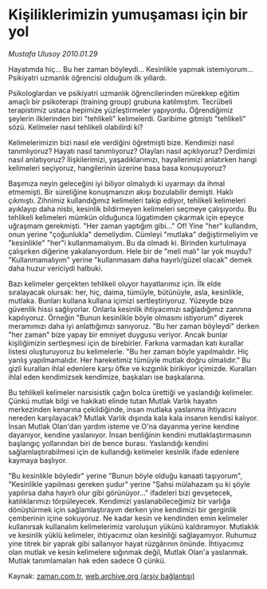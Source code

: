 # Kişiliklerimizin yumuşaması için bir yol

*Mustafa Ulusoy 2010.01.29*

<tr><td class="metin" colspan="2" style="padding-top: 20px; padding-left: 5px; ">Hayatımda hiç... Bu her zaman böyleydi... Kesinlikle yapmak istemiyorum... Psikiyatri uzmanlık öğrencisi olduğum ilk yıllardı.</td></tr><tr><td class="metin" colspan="2" style="padding-top: 20px; padding-left: 5px; "><p>Psikologlardan ve psikiyatri uzmanlık öğrencilerinden mürekkep eğitim amaçlı bir psikoterapi (training group) grubuna katılmıştım. Tecrübeli terapistimiz ustaca hepimize yüzleştirmeler yapıyordu. Öğrendiğimiz şeylerin ilklerinden biri "tehlikeli" kelimelerdi. Garibime gitmişti "tehlikeli" sözü. Kelimeler nasıl tehlikeli olabilirdi ki?
<p>Kelimelerimizin bizi nasıl ele verdiğini öğretmişti bize. Kendimizi nasıl tanımlıyoruz? Hayatı nasıl tanımlıyoruz? Olayları nasıl açıklıyoruz? Derdimizi nasıl anlatıyoruz? İlişkilerimizi, yaşadıklarımızı, hayallerimizi anlatırken hangi kelimeleri seçiyoruz, hangilerinin üzerine basa basa konuşuyoruz?
<p>Başımıza neyin geleceğini iyi biliyor olmalıydı ki uyarmayı da ihmal etmemişti. Bir süreliğine konuşmanızın akışı bozulabilir demişti. Haklı çıkmıştı. Zihnimiz kullandığımız kelimeleri takip ediyor, tehlikeli kelimeleri ayıklayıp daha nisbi, kesinlik bildirmeyen kelimeleri seçmeye çalışıyordu. Bu tehlikeli kelimeleri mümkün olduğunca lügatimden çıkarmak için epeyce uğraşmam gerekmişti. "Her zaman yaptığım gibi..." Of! Yine "her" kullandım, onun yerine "çoğunlukla" demeliydim. Cümleyi "mutlaka" değiştirmeliyim ve "kesinlikle" "her"i kullanmamalıyım. Bu da olmadı ki. Birinden kurtulmaya çalışırken diğerine yakalanıyordum. Hele bir de "meli malı" lar yok muydu? "Kullanmamalıyım" yerine "kullanmasam daha hayırlı/güzel olacak" demek daha huzur vericiydi halbuki.
<p>Bazı kelimeler gerçekten tehlikeli oluyor hayatlarımız için. İlk elde sıralayacak olursak: her, hiç, daima, tümüyle, bütünüyle, asla, kesinlikle, mutlaka. Bunları kullana kullana içimizi sertleştiriyoruz. Yüzeyde bize güvenlik hissi sağlıyorlar. Onlarla kesinlik ihtiyacımızı sağladığımız zannına kapılıyoruz. Örneğin "Bunun kesinlikle böyle olmasını istiyorum" diyerek meramımızı daha iyi anlattığımızı sanıyoruz. "Bu her zaman böyleydi" derken "her zaman" bize yapay bir emniyet duygusu veriyor. Ancak bunlar kişiliğimizin sertleşmesi için de birebirler. Farkına varmadan katı kurallar listesi oluşturuyoruz bu kelimelerle. "Bu her zaman böyle yapılmalıdır. Hiç yanlış yapılmamalıdır. Her hareketimiz tümüyle mutlak doğru olmalıdır." Bu gizli kuralları ihlal edenlere karşı öfke ve kızgınlık birikiyor içimizde. Kuralları ihlal eden kendimizsek kendimize, başkaları ise başkalarına.
<p>Bu tehlikeli kelimeler narsisistik çağın bolca ürettiği ve yaslandığı kelimeler. Çünkü mutlak bilgi ve hakikati elinde tutan Mutlak Varlık hayatın merkezinden kenarına çekildiğinde, insan mutlaka yaslanma ihtiyacını nereden karşılayacak? Mutlak Varlık dışında kala kala insanın kendisi kalıyor. İnsan Mutlak Olan'dan yardım isteme ve O'na dayanma yerine kendine dayanıyor, kendine yaslanıyor. İnsan benliğinin kendini mutlaklaştırmasının başlangıç yollarından biri de bence burası. Yaslandığı kendini sağlamlaştırabilmesi için de kullandığı kelimeler kesinlik ifade edenlere kaymaya başlıyor.
<p>"Bu kesinlikle böyledir" yerine "Bunun böyle olduğu kanaati taşıyorum", "Kesinlikle yapılması gereken şudur" yerine "Şahsi mülahazam şu ki şöyle yapılırsa daha hayırlı olur gibi görünüyor..." ifadeleri bizi gevşetecek, katılıklarımızı törpüleyecek. Kendimizi yaslanabileceğimiz bir varlığa dönüştürmek için sağlamlaştırayım derken yine kendimizi bir gerginlik çemberinin içine sokuyoruz. Ne kadar kesin ve kendinden emin kelimeler kullanırsak kullanalım kelimelerimiz varoluşun yükünü kaldıramıyor. Mutlaklık ve kesinlik yüklü kelimeler, ihtiyacımız olan kesinliği sağlayamıyor. Ruhumuz yine titrek bir yaprak gibi sallanıyor hayat rüzgârının önünde. İhtiyacımız olan mutlak ve kesin kelimelere sığınmak değil, Mutlak Olan'a yaslanmak. Mutlak tanımlamaları hak eden sadece O çünkü.<br/></p></p></p></p></p></p></td></tr>

Kaynak: [zaman.com.tr](http://zaman.com.tr/yazar.do?yazino=945512), [web.archive.org (arşiv bağlantısı)](http://web.archive.org/web/20100407085245/http://zaman.com.tr:80/yazar.do?yazino=945512)
